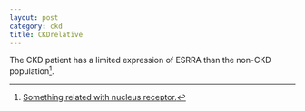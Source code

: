 ```yaml
---
layout: post
category: ckd
title: CKDrelative
---
```


The CKD patient has a limited expression of ESRRA than the non-CKD population[^ESRRA].

[^ESRRA]: <a href="shattered.html">Something related with nucleus receptor.</a>